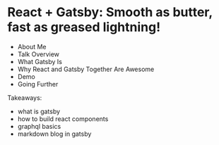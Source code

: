 # React + Gatsby: Smooth as butter, fast as greased lightning!

- About Me
- Talk Overview
- What Gatsby Is
- Why React and Gatsby Together Are Awesome
- Demo
- Going Further

Takeaways:

- what is gatsby
- how to build react components
- graphql basics
- markdown blog in gatsby
